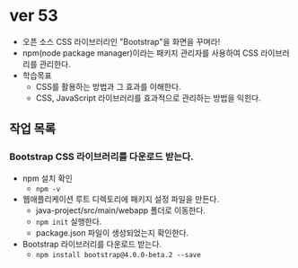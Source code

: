 # ver 53
- 오픈 소스 CSS 라이브러리인 "Bootstrap"을 화면을 꾸며라!
- npm(node package manager)이라는 패키지 관리자를 사용하여 CSS 라이브러리를 관리한다. 
- 학습목표
  - CSS를 활용하는 방법과 그 효과를 이해한다.
  - CSS, JavaScript 라이브러리를 효과적으로 관리하는 방법을 익힌다. 


## 작업 목록 

### Bootstrap CSS 라이브러리를 다운로드 받는다.
- npm 설치 확인
  - `npm -v`   
- 웹애플리케이션 루트 디렉토리에 패키지 설정 파일을 만든다.
  - java-project/src/main/webapp 폴더로 이동한다.
  - `npm init` 실행한다.
  - package.json 파일이 생성되었는지 확인한다.
- Bootstrap 라이브러리를 다운로드 받는다.
  - `npm install bootstrap@4.0.0-beta.2 --save`









  
